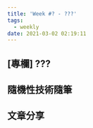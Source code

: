 ```yaml
---
title: 'Week #? - ???'
tags:
  - weekly
date: 2021-03-02 02:19:11
---
```




## [專欄] ???
## 隨機性技術隨筆
## 文章分享